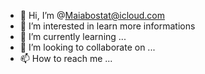 - 👋 Hi, I’m @Maiabostat@icloud.com
- 👀 I’m interested in learn more informations 
- 🌱 I’m currently learning ...
- 💞️ I’m looking to collaborate on ...
- 📫 How to reach me ...

<!---
Maiabostate919/Maiabostate919 is a ✨ special ✨ repository because its `README.md` (this file) appears on your GitHub profile.
You can click the Preview link to take a look at your changes.
--->
